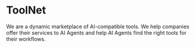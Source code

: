 # ToolNet

We are a dynamic marketplace of AI-compatible tools.
We help companies offer their services to AI Agents and help AI Agents find the right tools for their workflows.
